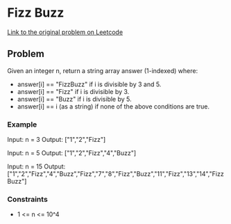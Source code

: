 # Fizz Buzz

[Link to the original problem on Leetcode](https://leetcode.com/problems/fizz-buzz/)

## Problem

Given an integer n, return a string array answer (1-indexed) where:

- answer[i] == "FizzBuzz" if i is divisible by 3 and 5.
- answer[i] == "Fizz" if i is divisible by 3.
- answer[i] == "Buzz" if i is divisible by 5.
- answer[i] == i (as a string) if none of the above conditions are true.

### Example

Input: n = 3
Output: ["1","2","Fizz"]

Input: n = 5
Output: ["1","2","Fizz","4","Buzz"]

Input: n = 15
Output: ["1","2","Fizz","4","Buzz","Fizz","7","8","Fizz","Buzz","11","Fizz","13","14","FizzBuzz"]

### Constraints

- 1 <= n <= 10^4
